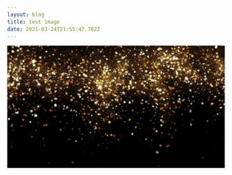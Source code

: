```yaml
---
layout: blog
title: test image
date: 2021-03-24T21:55:47.782Z
---
```

![](/static/admin/images/uploads/glitter2.jpg)